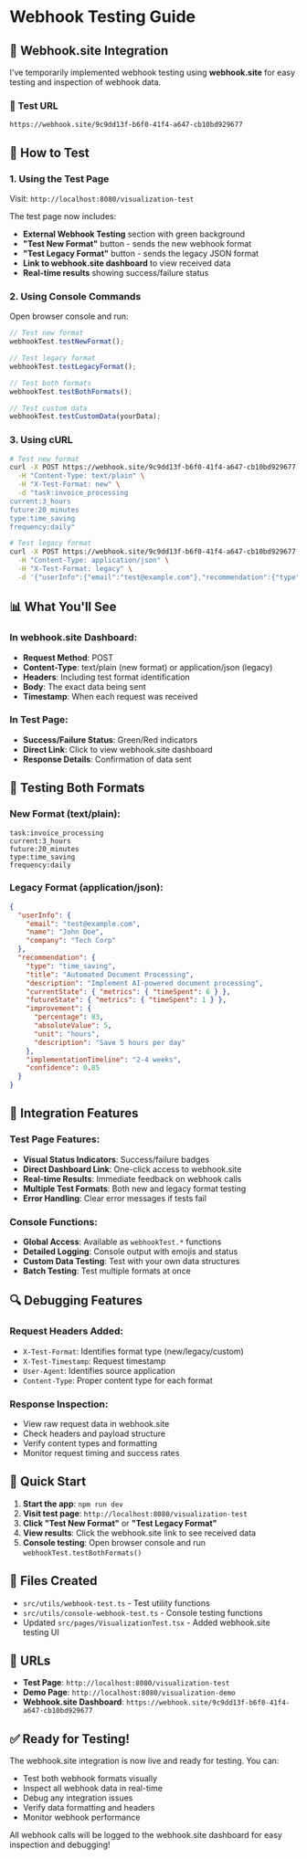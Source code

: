 # Webhook Testing Guide

## 🎯 Webhook.site Integration

I've temporarily implemented webhook testing using **webhook.site** for easy testing and inspection of webhook data.

### 🔗 Test URL
```
https://webhook.site/9c9dd13f-b6f0-41f4-a647-cb10bd929677
```

## 🚀 How to Test

### 1. Using the Test Page
Visit: `http://localhost:8080/visualization-test`

The test page now includes:
- **External Webhook Testing** section with green background
- **"Test New Format"** button - sends the new webhook format
- **"Test Legacy Format"** button - sends the legacy JSON format
- **Link to webhook.site dashboard** to view received data
- **Real-time results** showing success/failure status

### 2. Using Console Commands
Open browser console and run:

```javascript
// Test new format
webhookTest.testNewFormat();

// Test legacy format  
webhookTest.testLegacyFormat();

// Test both formats
webhookTest.testBothFormats();

// Test custom data
webhookTest.testCustomData(yourData);
```

### 3. Using cURL
```bash
# Test new format
curl -X POST https://webhook.site/9c9dd13f-b6f0-41f4-a647-cb10bd929677 \
  -H "Content-Type: text/plain" \
  -H "X-Test-Format: new" \
  -d "task:invoice_processing
current:3_hours
future:20_minutes
type:time_saving
frequency:daily"

# Test legacy format
curl -X POST https://webhook.site/9c9dd13f-b6f0-41f4-a647-cb10bd929677 \
  -H "Content-Type: application/json" \
  -H "X-Test-Format: legacy" \
  -d '{"userInfo":{"email":"test@example.com"},"recommendation":{"type":"time_saving","title":"Test"}}'
```

## 📊 What You'll See

### In webhook.site Dashboard:
- **Request Method**: POST
- **Content-Type**: text/plain (new format) or application/json (legacy)
- **Headers**: Including test format identification
- **Body**: The exact data being sent
- **Timestamp**: When each request was received

### In Test Page:
- **Success/Failure Status**: Green/Red indicators
- **Direct Link**: Click to view webhook.site dashboard
- **Response Details**: Confirmation of data sent

## 🔧 Testing Both Formats

### New Format (text/plain):
```
task:invoice_processing
current:3_hours
future:20_minutes
type:time_saving
frequency:daily
```

### Legacy Format (application/json):
```json
{
  "userInfo": {
    "email": "test@example.com",
    "name": "John Doe",
    "company": "Tech Corp"
  },
  "recommendation": {
    "type": "time_saving",
    "title": "Automated Document Processing",
    "description": "Implement AI-powered document processing",
    "currentState": { "metrics": { "timeSpent": 6 } },
    "futureState": { "metrics": { "timeSpent": 1 } },
    "improvement": {
      "percentage": 83,
      "absoluteValue": 5,
      "unit": "hours",
      "description": "Save 5 hours per day"
    },
    "implementationTimeline": "2-4 weeks",
    "confidence": 0.85
  }
}
```

## 🎨 Integration Features

### Test Page Features:
- **Visual Status Indicators**: Success/failure badges
- **Direct Dashboard Link**: One-click access to webhook.site
- **Real-time Results**: Immediate feedback on webhook calls
- **Multiple Test Formats**: Both new and legacy format testing
- **Error Handling**: Clear error messages if tests fail

### Console Functions:
- **Global Access**: Available as `webhookTest.*` functions
- **Detailed Logging**: Console output with emojis and status
- **Custom Data Testing**: Test with your own data structures
- **Batch Testing**: Test multiple formats at once

## 🔍 Debugging Features

### Request Headers Added:
- `X-Test-Format`: Identifies format type (new/legacy/custom)
- `X-Test-Timestamp`: Request timestamp
- `User-Agent`: Identifies source application
- `Content-Type`: Proper content type for each format

### Response Inspection:
- View raw request data in webhook.site
- Check headers and payload structure
- Verify content types and formatting
- Monitor request timing and success rates

## 🎯 Quick Start

1. **Start the app**: `npm run dev`
2. **Visit test page**: `http://localhost:8080/visualization-test`
3. **Click "Test New Format"** or **"Test Legacy Format"**
4. **View results**: Click the webhook.site link to see received data
5. **Console testing**: Open browser console and run `webhookTest.testBothFormats()`

## 📝 Files Created

- `src/utils/webhook-test.ts` - Test utility functions
- `src/utils/console-webhook-test.ts` - Console testing functions
- Updated `src/pages/VisualizationTest.tsx` - Added webhook.site testing UI

## 🔗 URLs

- **Test Page**: `http://localhost:8080/visualization-test`
- **Demo Page**: `http://localhost:8080/visualization-demo`
- **Webhook.site Dashboard**: `https://webhook.site/9c9dd13f-b6f0-41f4-a647-cb10bd929677`

## ✅ Ready for Testing!

The webhook.site integration is now live and ready for testing. You can:
- Test both webhook formats visually
- Inspect all webhook data in real-time
- Debug any integration issues
- Verify data formatting and headers
- Monitor webhook performance

All webhook calls will be logged to the webhook.site dashboard for easy inspection and debugging!